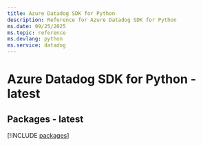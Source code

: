 ```yaml
---
title: Azure Datadog SDK for Python
description: Reference for Azure Datadog SDK for Python
ms.date: 09/25/2025
ms.topic: reference
ms.devlang: python
ms.service: datadog
---
```

# Azure Datadog SDK for Python - latest
## Packages - latest
[!INCLUDE [packages](datadog-index.md)]